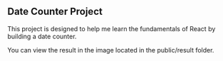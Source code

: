 ## Date Counter Project

This project is designed to help me learn the fundamentals of React by building a date counter.

You can view the result in the image located in the public/result folder.
